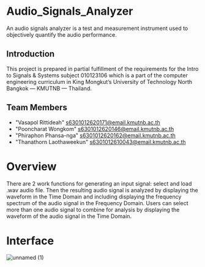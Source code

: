 # Audio_Signals_Analyzer
An audio signals analyzer is a test and measurement instrument used to objectively quantify the audio performance.
## Introduction
This project is prepared in partial fulfillment of the requirements for the Intro to Signals & Systems subject 010123106 which is a part of the computer engineering curriculum in King Mongkut’s University of Technology North Bangkok — KMUTNB — Thailand.
## Team Members
- "Vasapol Rittideah" s6301012620171@email.kmutnb.ac.th
- "Pooncharat Wongkom" s6301012620146@email.kmutnb.ac.th
- "Phiraphon Phansa-nga" s6301012620162@email.kmutnb.ac.th
- "Thanathorn Laothaweekun" s6301012610043@email.kmutnb.ac.th
# Overview
There are 2 work functions for generating an input signal: select and load .wav audio file. Then the resulting audio signal is analyzed by displaying the waveform in the Time Domain and including displaying the frequency spectrum of the audio signal in the Frequency Domain. Users can select more than one audio signal to combine for analysis by displaying the waveform of the audio signal in the Time Domain.
# Interface 
![unnamed (1)](https://user-images.githubusercontent.com/88476531/142589289-718b9ee2-0aa5-4f8e-b3e8-be8ec4539b81.png)


